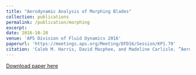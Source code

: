 ```yaml
---
title: "Aerodynamic Analysis of Morphing Blades"
collection: publications
permalink: /publication/morphing
excerpt:
date: 2016-10-20
venue: 'APS Division of Fluid Dynamics 2016'
paperurl: 'https://meetings.aps.org/Meeting/DFD16/Session/KP1.79'
citation: 'Caleb M. Harris, David Macphee, and Madeline Carlisle. ”Aerodynamic Analysis of Morphing Blades”, APS Division of Fluid Dynamics 2016, Poster Presentation, November 2016.'
---
```


[Download paper here](https://meetings.aps.org/Meeting/DFD16/Session/KP1.79)